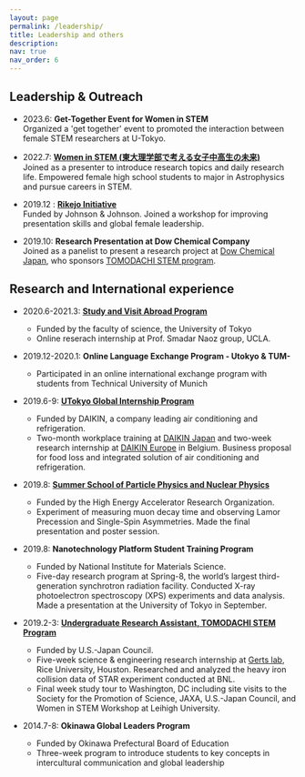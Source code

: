```yaml
---
layout: page
permalink: /leadership/
title: Leadership and others
description: 
nav: true
nav_order: 6
---
```


## Leadership & Outreach  
- 2023.6: __Get-Together Event for Women in STEM__  
Organized a 'get together' event to promoted the interaction between female STEM researchers at U-Tokyo.  
- 2022.7: __[Women in STEM (東大理学部で考える女子中高生の未来)](https://www.s.u-tokyo.ac.jp/ja/event/7938/)__  
Joined as a presenter to introduce research topics and daily research life. Empowered female high school students to major in Astrophysics and pursue careers in STEM.

- 2019.12 : __[Rikejo Initiative](https://www.u-tokyo.ac.jp/kyodo-sankaku/ja/news/news2019_00019.html)__  
Funded by Johnson & Johnson. Joined a workshop for improving presentation skills and global female leadership.

- 2019.10: __Research Presentation at Dow Chemical Company__  
Joined as a panelist to present a research project at [Dow Chemical Japan](https://jp.dow.com/ja-jp), who sponsors [TOMODACHI STEM program](https://tomodachistem.rice.edu).


## Research and International experience
* 2020.6-2021.3: __[Study and Visit Abroad Program](https://www.s.u-tokyo.ac.jp/ja/offices/ilo/svap/application.html)__
    * Funded by the faculty of science, the University of Tokyo
    * Online reserach internship at Prof. Smadar Naoz group, UCLA.

* 2019.12-2020.1: __Online Language Exchange Program - Utokyo & TUM-__
    * Participated in an online international exchange program with students from Technical University of Munich

* 2019.6-9: __[UTokyo Global Internship Program](https://www.u-tokyo.ac.jp/ja/students/special-activities/ugip.html)__
    * Funded by DAIKIN, a company leading air conditioning and refrigeration. 
    * Two-month workplace training at [DAIKIN Japan](https://www.daikin.com/corporate/why_daikin/japanbrand) and two-week research internship at [DAIKIN Europe](https://www.daikin.eu/en_us/customers.html) in Belgium. Business proposal for food loss and integrated solution of air conditioning and refrigeration. 

* 2019.8: __[Summer School of Particle Physics and Nuclear Physics](https://www2.kek.jp/ksc/13th_2019/index.html)__
    * Funded by the High Energy Accelerator Research Organization.
    * Experiment of measuring muon decay time and observing Lamor Precession and Single-Spin Asymmetries. Made the final presentation and poster session.

* 2019.8: __Nanotechnology Platform Student Training Program__
    * Funded by National Institute for Materials Science.
    * Five-day research program at Spring-8, the world’s largest third-generation synchrotron radiation facility. Conducted X-ray photoelectron spectroscopy (XPS) experiments and data analysis. Made a presentation at the University of Tokyo in September.

* 2019.2-3: __[Undergraduate Research Assistant, TOMODACHI STEM Program](https://tomodachistem.rice.edu)__
    * Funded by U.S.-Japan Council.
    * Five-week science & engineering research internship at [Gerts lab](http://fis-archive.rice.edu/facultyaaab.html), Rice University, Houston. Researched and analyzed the heavy iron collision data of STAR experiment conducted at BNL. 
    * Final week study tour to Washington, DC including site visits to the Society for the Promotion of Science, JAXA, U.S.-Japan Council, and Women in STEM Workshop at Leihigh University.
 
* 2014.7-8: __Okinawa Global Leaders Program__
    * Funded by Okinawa Prefectural Board of Education
    * Three-week program to introduce students to key concepts in intercultural communication and global leadership
